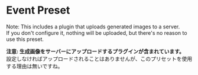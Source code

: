 # Event Preset

Note: This includes a plugin that uploads generated images to a server.\
If you don't configure it, nothing will be uploaded, but there's no reason to
use this preset.

**注意: 生成画像をサーバーにアップロードするプラグインが含まれています。**\
設定しなければアップロードされることはありませんが、このプリセットを使用する理由は無いですね。
